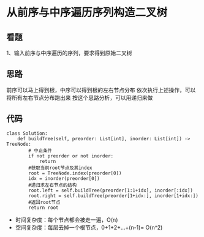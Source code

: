 # 从前序与中序遍历序列构造二叉树
## 看题
1、输入前序与中序遍历的序列，要求得到原始二叉树

## 思路
前序可以马上得到根，中序可以得到根的左右节点分布
依次执行上述操作，可以将所有左右节点分布跑出来
按这个思路分析，可以用递归来做

## 代码
```
class Solution:
    def buildTree(self, preorder: List[int], inorder: List[int]) -> TreeNode:
        # 中止条件
        if not preorder or not inorder:
            return
        #获取当前root节点及其index
        root = TreeNode.index(preorder[0])
        idx = inorder(preorder[0])
        #递归求左右节点的结构
        root.left = self.buildTree(preorder[1:1+idx], inorder[:idx])
        root.right = self.buildTree(preorder[1+idx:], inorder[1+idx:])
        #返回root节点
        return root
```
- 时间复杂度：每个节点都会被走一遍，O(n)
- 空间复杂度：每层去掉一个根节点，0+1+2+...+(n-1)= O(n^2)
